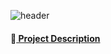 ![header](https://capsule-render.vercel.app/api?type=cylinder&text=JiYoun's&height=200&color=c2f4f5&fontColor=ffffff&animation=twinklin)

#### :link:[ Project Description](포트폴리오_김지윤.pdf)
